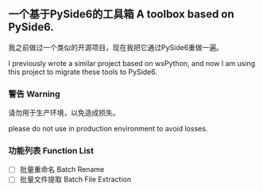 ## 一个基于PySide6的工具箱 A toolbox based on PySide6. 
我之前做过一个类似的开源项目，现在我把它通过PySide6重做一遍。

I previously wrote a similar project based on wxPython, and now I am using this project to migrate these tools to PySide6.


### 警告 Warning
请勿用于生产环境，以免造成损失。

please do not use in production environment to avoid losses.


### 功能列表 Function List
- [ ] 批量重命名 Batch Rename
- [ ] 批量文件提取 Batch File Extraction